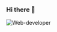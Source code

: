 ### Hi there 👋
![Web-developer]([[https://user-images.githubusercontent.com/46484569/88458558-8c31eb80-ceac-11ea-8058-a555f9e1b660.png](https://github.com/NehulJindal/NehulJindal/blob/main/Hello,%20my%20name%20is%20Nehul.%20Nice%20to%20meet%20you..jpg?raw=true)https://github.com/NehulJindal/NehulJindal/blob/main/Hello,%20my%20name%20is%20Nehul.%20Nice%20to%20meet%20you..jpg?raw=true](https://github.dev/NehulJindal/NehulJindal/blob/main/Hello%2C%20my%20name%20is%20Nehul.%20Nice%20to%20meet%20you..jpg)https://github.dev/NehulJindal/NehulJindal/blob/main/Hello%2C%20my%20name%20is%20Nehul.%20Nice%20to%20meet%20you..jpg)
